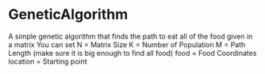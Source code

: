 # GeneticAlgorithm
A simple genetic algorithm that finds the path to eat all of the food given in a matrix
You can set N = Matrix Size K = Number of Population M = Path Length (make sure it is big enough to find all food)
food = Food Coordinates
location = Starting point
